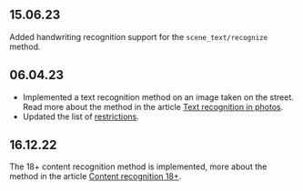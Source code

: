 ## 15.06.23

Added handwriting recognition support for the `scene_text/recognize` method.

## 06.04.23

- Implemented a text recognition method on an image taken on the street. Read more about the method in the article [Text recognition in photos](../manage-vision/scene-text-recognition/).
- Updated the list of [restrictions](../vision-limits/).

## 16.12.22

The 18+ content recognition method is implemented, more about the method in the article [Content recognition 18+](../manage-vision/nsfw-recognition/).
